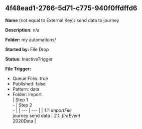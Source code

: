 ## 4f48ead1-2766-5d71-c775-940f0ffdffd6

**Name** (not equal to External Key)**:** send data to journey

**Description:** n/a

**Folder:** my automations/

**Started by:** File Drop

**Status:** InactiveTrigger

**File Trigger:**

* Queue Files: true
* Published: false
* Pattern: data
* Folder:  import\
| Step 1<br>_-_ | Step 2<br>_-_ |
| --- | --- |
| _1.1: importFile_<br>journey send data | _2.1: fireEvent_<br>2020Data |
